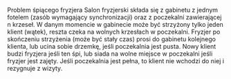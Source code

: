 Problem śpiącego fryzjera
Salon fryzjerski składa się z gabinetu z jednym fotelem (zasób wymagający synchronizacji) oraz
z poczekalni zawierającej n krzeseł. W danym momencie w gabinecie może być strzyżony tylko jeden
klient (wątek), reszta czeka na wolnych krzesłach w poczekalni. Fryzjer po skończeniu strzyżenia
(może być stały czas) prosi do gabinetu kolejnego klienta, lub ucina sobie drzemkę, jeśli poczekalnia
jest pusta. Nowy klient budzi fryzjera jeśli ten śpi, lub siada na wolne miejsce w poczekalni jeśli fryzjer
jest zajęty. Jeśli poczekalnia jest pełna, to klient nie wchodzi do niej i rezygnuje z wizyty.
